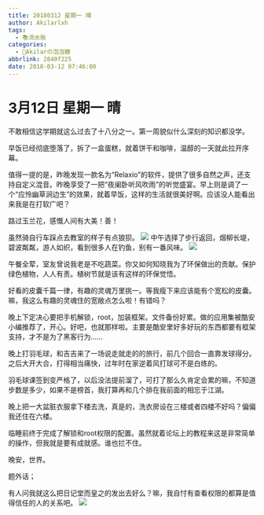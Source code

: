 ```yaml
---
title: 20180312 星期一 晴
author: Akilarlxh
tags:
  - 📚流水账
categories:
  - 🍬Akilarの泡泡糖
abbrlink: 2840f225
date: 2018-03-12 07:46:00
---
```

 # 3月12日 星期一 晴
  
不敢相信这学期就这么过去了十八分之一。第一周貌似什么深刻的知识都没学。

早饭已经彻底堕落了，拆了一盒蛋糕，就着饼干和咖啡，温醇的一天就此拉开序幕。

值得一提的是，昨晚发现一款名为“Relaxio”的软件，提供了很多自然之声，还支持自定义混音。昨晚享受了一把“夜阑卧听风吹雨”的听觉盛宴。早上则是调了一个“应怜幽草涧边生”的效果，就着早饭，这样的生活就很美好啊。应该没人能看出来我是在打软广吧？

路过玉兰花，感慨人间有大美！善！

虽然骑自行车踩点去教室的样子有点狼狈。
![](https://s2.ax1x.com/2019/04/10/ATUIhj.jpg)
中午选择了步行返回，烟柳长堤，碧波粼粼，游人如织，看到很多人在钓鱼，别有一番风味。
![](https://s2.ax1x.com/2019/04/10/ATU73n.jpg)


午餐全荤，室友曾说我老是不吃蔬菜。你又如何知晓我为了环保做出的贡献。保护绿色植物，人人有责。植树节就是该有这样的环保觉悟。

好看的皮囊千篇一律，有趣的灵魂万里挑一。等我瘦下来应该能有个宽松的皮囊。嘛，我这么有趣的灵魂住的宽敞点怎么啦！有错吗？

晚上下定决心要把手机解锁，root，加装框架。文件备份好累。做的应用集被酷安小编推荐了，开心。好吧，也就那样啦。主要是酷安里好多好玩的东西都要有框架支持，才不是为了黑客行为……

晚上打羽毛球，和吉吉来了一场说走就走的的旅行，前几个回合一直靠发球得分。之后大开大合，打得相当痛快，过年时在家逆着风打球可不是白练的。

羽毛球课签到变严格了，以后没法提前溜了，可打了那么久肯定会累的嘛，不知道步数是多少，如果不是榜首，我打算再和几个排在我前面的相忘于江湖。

晚上把一大盆脏衣服拿下楼去洗，真是的，洗衣房设在三楼或者四楼不好吗？偏偏我还住在六楼。

临睡前终于完成了解锁和root权限的配置。虽然就着论坛上的教程来这是非常简单的操作，但我就是要有成就感。谁也拦不住。

晚安，世界。

题外话；

有人问我就这么把日记堂而皇之的发出去好么？嘛，我自忖有查看权限的都算是值得信任的人的关系吧。
![](https://s2.ax1x.com/2019/04/10/ATUT9s.jpg)

